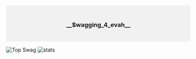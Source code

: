<div style="background-color: #f1f1f1; text-align:center; text-color: chocolate; padding: 20px;">
  <h3>__$wagging_4_evah__</h3>
</div>

![Top Swag](https://github-readme-stats-git-masterrstaa-rickstaa.vercel.app/api/top-langs/?username=ElPettego&theme=dark) ![stats](https://github-readme-stats.vercel.app/api?username=ElPettego&show_icons=true&theme=dark)
